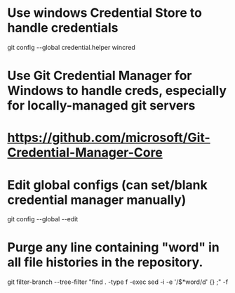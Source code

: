 # Use windows Credential Store to handle credentials
git config --global credential.helper wincred

# Use Git Credential Manager for Windows to handle creds, especially for locally-managed git servers
# https://github.com/microsoft/Git-Credential-Manager-Core

# Edit global configs (can set/blank credential manager manually)
git config --global --edit

# Purge any line containing "word" in all file histories in the repository.
git filter-branch --tree-filter "find . -type f -exec sed -i -e '/$*word/d' {} \;" -f
